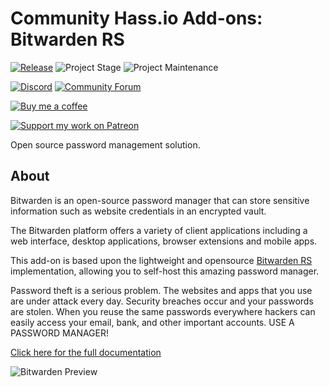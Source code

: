 # Community Hass.io Add-ons: Bitwarden RS

[![Release][release-shield]][release] ![Project Stage][project-stage-shield] ![Project Maintenance][maintenance-shield]

[![Discord][discord-shield]][discord] [![Community Forum][forum-shield]][forum]

[![Buy me a coffee][buymeacoffee-shield]][buymeacoffee]

[![Support my work on Patreon][patreon-shield]][patreon]

Open source password management solution.

## About

Bitwarden is an open-source password manager that can store sensitive
information such as website credentials in an encrypted vault.

The Bitwarden platform offers a variety of client applications including
a web interface, desktop applications, browser extensions and mobile apps.

This add-on is based upon the lightweight and opensource
[Bitwarden RS][bitwarden-rs] implementation, allowing you to self-host
this amazing password manager.

Password theft is a serious problem. The websites and apps that you use are
under attack every day. Security breaches occur and your passwords are stolen.
When you reuse the same passwords everywhere hackers can easily access your
email, bank, and other important accounts. USE A PASSWORD MANAGER!

[Click here for the full documentation][docs]

![Bitwarden Preview][screenshot]

[bitwarden-rs]: https://github.com/dani-garcia/bitwarden_rs
[buymeacoffee-shield]: https://www.buymeacoffee.com/assets/img/guidelines/download-assets-sm-2.svg
[buymeacoffee]: https://www.buymeacoffee.com/frenck
[discord-shield]: https://img.shields.io/discord/478094546522079232.svg
[discord]: https://discord.me/hassioaddons
[docs]: https://github.com/hassio-addons/addon-bitwarden/blob/v0.3.1/README.md
[forum-shield]: https://img.shields.io/badge/community-forum-brightgreen.svg
[forum]: https://community.home-assistant.io/t/community-hass-io-add-on-bitwarden-rs/115573?u=frenck
[maintenance-shield]: https://img.shields.io/maintenance/yes/2019.svg
[patreon-shield]: https://www.frenck.nl/images/patreon.png
[patreon]: https://www.patreon.com/frenck
[project-stage-shield]: https://img.shields.io/badge/project%20stage-experimental-yellow.svg
[release-shield]: https://img.shields.io/badge/version-v0.3.1-blue.svg
[release]: https://github.com/hassio-addons/addon-bitwarden/tree/v0.3.1
[screenshot]: https://github.com/hassio-addons/addon-bitwarden/raw/master/images/screenshot.png
